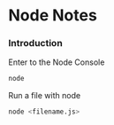 # Node Notes

### Introduction

Enter to the Node Console
```bash
node
```
Run a file with node
```bash
node <filename.js>
```


